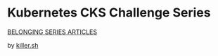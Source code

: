 # Kubernetes CKS Challenge Series

[BELONGING SERIES ARTICLES](https://medium.com/@wuestkamp)

by [killer.sh](https://killer.sh)
